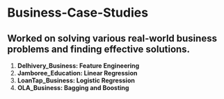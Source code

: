 # Business-Case-Studies
## Worked on solving various real-world business problems and finding effective solutions.
 1. **Delhivery_Business: Feature Engineering**
 2. **Jamboree_Education: Linear Regression**
 3. **LoanTap_Business: Logistic Regression**
 4. **OLA_Business: Bagging and Boosting**

